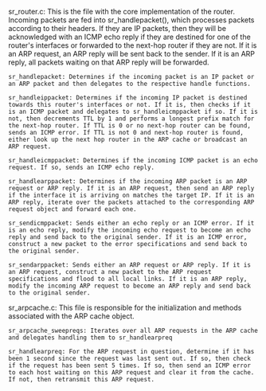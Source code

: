 sr_router.c: This is the file with the core implementation of the router. Incoming packets are fed into sr_handlepacket(), which processes packets according to their headers. If they are IP packets, then they will be acknowledged with an ICMP echo reply if they are destined for one of the router's interfaces or forwarded to the next-hop router if they are not. If it is an ARP request, an ARP reply will be sent back to the sender. If it is an ARP reply, all packets waiting on that ARP reply will be forwarded.

    sr_handlepacket: Determines if the incoming packet is an IP packet or an ARP packet and then delegates to the respective handle functions.

    sr_handleippacket: Determines if the incoming IP packet is destined towards this router's interfaces or not. If it is, then checks if it is an ICMP packet and delegates to sr_handleicmppacket if so. If it is not, then decrements TTL by 1 and performs a longest prefix match for the next-hop router. If TTL is 0 or no next-hop router can be found, sends an ICMP error. If TTL is not 0 and next-hop router is found, either look up the next hop router in the ARP cache or broadcast an ARP request.

    sr_handleicmppacket: Determines if the incoming ICMP packet is an echo request. If so, sends an ICMP echo reply. 

    sr_handlearppacket: Determines if the incoming ARP packet is an ARP request or ARP reply. If it is an ARP request, then send an ARP reply if the interface it is arriving on matches the target IP. If it is an ARP reply, iterate over the packets attached to the corresponding ARP request object and forward each one.

    sr_sendicmppacket: Sends either an echo reply or an ICMP error. If it is an echo reply, modify the incoming echo request to become an echo reply and send back to the original sender. If it is an ICMP error, construct a new packet to the error specifications and send back to the original sender.

    sr_sendarppacket: Sends either an ARP request or ARP reply. If it is an ARP request, construct a new packet to the ARP request specifications and flood to all local links. If it is an ARP reply, modify the incoming ARP request to become an ARP reply and send back to the original sender.

sr_arpcache.c: This file is responsible for the initialization and methods associated with the ARP cache object. 

    sr_arpcache_sweepreqs: Iterates over all ARP requests in the ARP cache and delegates handling them to sr_handlearpreq

    sr_handlearpreq: For the ARP request in question, determine if it has been 1 second since the request was last sent out. If so, then check if the request has been sent 5 times. If so, then send an ICMP error to each host waiting on this ARP request and clear it from the cache. If not, then retransmit this ARP request. 
